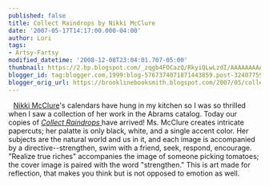 ```yaml
---
published: false
title: Collect Raindrops by Nikki McClure
date: '2007-05-17T14:17:00.000-04:00'
author: Lori
tags:
- Artsy-Fartsy
modified_datetime: '2008-12-08T23:04:01.707-05:00'
thumbnail: https://2.bp.blogspot.com/_zqgb4FOCazQ/RkyiQLwLzdI/AAAAAAAAABI/cN1T02iqizY/s72-c/collect+raindrops.jpg
blogger_id: tag:blogger.com,1999:blog-5767374071871443859.post-3240775964091343494
blogger_orig_url: https://brooklinebooksmith.blogspot.com/2007/05/collect-raindrops-by-nikki-mcclure.html
---
```


<a href="https://2.bp.blogspot.com/_zqgb4FOCazQ/RkyiQLwLzdI/AAAAAAAAABI/cN1T02iqizY/s1600-h/collect+raindrops.jpg"><img id="BLOGGER_PHOTO_ID_5065602079801462226" style="FLOAT: left; MARGIN: 0px 10px 10px 0px; CURSOR: hand" alt="" src="https://2.bp.blogspot.com/_zqgb4FOCazQ/RkyiQLwLzdI/AAAAAAAAABI/cN1T02iqizY/s400/collect+raindrops.jpg" border="0" /></a> <a href="https://www.nikkimcclure.com/">Nikki McClure</a>'s calendars have hung in my kitchen so I was so thrilled when I saw a collection of her work in the Abrams catalog. Today our copies of <a href="https://brookline.booksense.com/NASApp/store/Search;jsessionid=abcvQ5MXbrgtJdXmSvBkr"><em>Collect Raindrops</em> </a>have arrived! Ms. McClure creates intricate papercuts; her palatte is only black, white, and a single accent color. Her subjects are the natural world and us in it, and each image is accompanied by a directive--strengthen, swim with a friend, seek, respond, encourage. "Realize true riches" accompanies the image of someone picking tomatoes; the cover image is paired with the word "strengthen." This is art made for reflection, that makes you think but is not opposed to emotion as well.